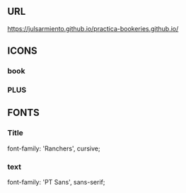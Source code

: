 ## URL
https://julsarmiento.github.io/practica-bookeries.github.io/

## ICONS

### book 
<i class="fab fa-bootstrap"></i>

### PLUS 
<i class="far fa-plus-square"></i>

## FONTS 

### Title
font-family: 'Ranchers', cursive;

### text 
font-family: 'PT Sans', sans-serif;
